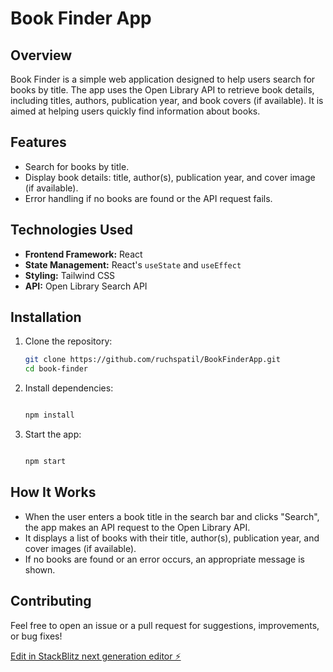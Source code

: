 # Book Finder App

## Overview
Book Finder is a simple web application designed to help users search for books by title. The app uses the Open Library API to retrieve book details, including titles, authors, publication year, and book covers (if available). It is aimed at helping users quickly find information about books.

## Features
- Search for books by title.
- Display book details: title, author(s), publication year, and cover image (if available).
- Error handling if no books are found or the API request fails.

## Technologies Used
- **Frontend Framework:** React
- **State Management:** React's `useState` and `useEffect`
- **Styling:** Tailwind CSS
- **API:** Open Library Search API

## Installation
1. Clone the repository:
   ```bash
   git clone https://github.com/ruchspatil/BookFinderApp.git
   cd book-finder

2. Install dependencies:
   ```bash
   
   npm install


3. Start the app:
   ```bash

   npm start
## How It Works
- When the user enters a book title in the search bar and clicks "Search", the app makes an API request to the Open Library API.
- It displays a list of books with their title, author(s), publication year, and cover images (if available).
- If no books are found or an error occurs, an appropriate message is shown.

## Contributing
Feel free to open an issue or a pull request for suggestions, improvements, or bug fixes!

[Edit in StackBlitz next generation editor ⚡️](https://stackblitz.com/~/github.com/ruchspatil/BookFinderApp)
